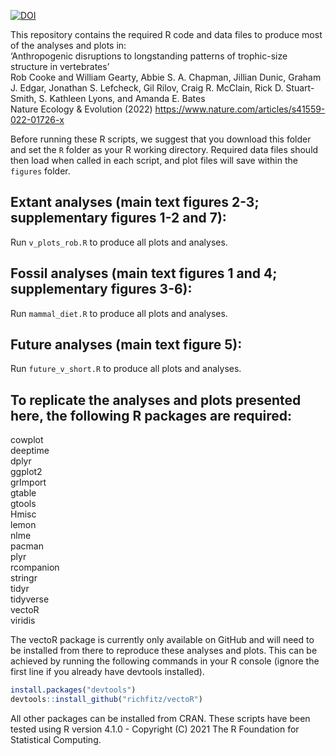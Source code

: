 [![DOI](https://zenodo.org/badge/261262999.svg)](https://zenodo.org/badge/latestdoi/261262999)

This repository contains the required R code and data files to produce most of the analyses and plots in:  
‘Anthropogenic disruptions to longstanding patterns of trophic-size structure in vertebrates’   
Rob Cooke and William Gearty, Abbie S. A. Chapman, Jillian Dunic, Graham J. Edgar, Jonathan S. Lefcheck, Gil Rilov, Craig R. McClain, Rick D. Stuart-Smith, S. Kathleen Lyons, and Amanda E. Bates  
Nature Ecology & Evolution (2022) https://www.nature.com/articles/s41559-022-01726-x
  
Before running these R scripts, we suggest that you download this folder and set the `R` folder as your R working directory. Required data files should then load when called in each script, and plot files will save within the `figures` folder.

## Extant analyses (main text figures 2-3; supplementary figures 1-2 and 7):  
Run `v_plots_rob.R` to produce all plots and analyses.

## Fossil analyses (main text figures 1 and 4; supplementary figures 3-6):  
Run `mammal_diet.R` to produce all plots and analyses. 

## Future analyses (main text figure 5):  
Run `future_v_short.R` to produce all plots and analyses. 

## To replicate the analyses and plots presented here, the following R packages are required:
cowplot  
deeptime  
dplyr  
ggplot2  
grImport  
gtable  
gtools  
Hmisc  
lemon  
nlme  
pacman  
plyr  
rcompanion  
stringr  
tidyr  
tidyverse  
vectoR  
viridis  

The vectoR package is currently only available on GitHub and will need to be installed from there to reproduce
these analyses and plots. This can be achieved by running the following commands in your R console (ignore the first line 
if you already have devtools installed).  
```r
install.packages("devtools")  
devtools::install_github("richfitz/vectoR")
```

  
All other packages can be installed from CRAN. These scripts have been tested using R version 4.1.0 - 
Copyright (C) 2021 The R Foundation for Statistical Computing.
